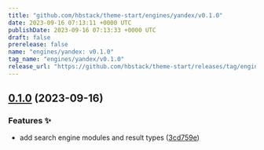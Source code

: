 ```yaml
---
title: "github.com/hbstack/theme-start/engines/yandex/v0.1.0"
date: 2023-09-16 07:13:11 +0000 UTC
publishDate: 2023-09-16 07:13:33 +0000 UTC
draft: false
prerelease: false
name: "engines/yandex: v0.1.0"
tag_name: "engines/yandex/v0.1.0"
release_url: "https://github.com/hbstack/theme-start/releases/tag/engines/yandex/v0.1.0"
---
```


## [0.1.0](https://github.com/hbstack/theme-start/compare/engines/yandex-v0.0.1...engines/yandex/v0.1.0) (2023-09-16)


### Features ✨

* add search engine modules and result types ([3cd759e](https://github.com/hbstack/theme-start/commit/3cd759e9e54a76485517aa84f4b81c1e2c66d89d))
